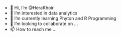- 👋 Hi, I’m @HeraKhoir
- 👀 I’m interested in data analytics
- 🌱 I’m currently learning Phyton and R Programming
- 💞️ I’m looking to collaborate on ...
- 📫 How to reach me ...

<!---
HeraKhoir/HeraKhoir is a ✨ special ✨ repository because its `README.md` (this file) appears on your GitHub profile.
You can click the Preview link to take a look at your changes.
--->
